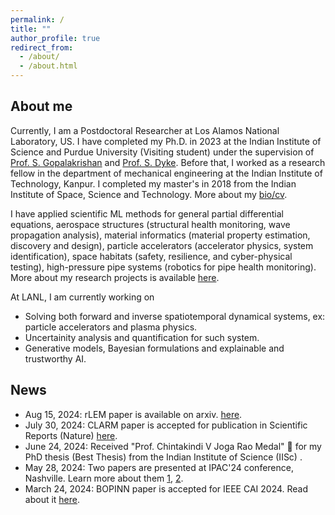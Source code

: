 ```yaml
---
permalink: /
title: ""
author_profile: true
redirect_from: 
  - /about/
  - /about.html
---
```

## About me
Currently, I am a Postdoctoral Researcher at Los Alamos National Laboratory, US. I have completed my Ph.D. in 2023 at the Indian Institute of Science and Purdue University (Visiting student) under the supervision of [Prof. S. Gopalakrishan](https://scholar.google.com/citations?user=XLLZjaUAAAAJ&hl=en) and [Prof. S. Dyke](https://scholar.google.com/citations?user=d9f_YvcAAAAJ&hl=en). Before that, I worked as a research fellow in the department of mechanical engineering at the Indian Institute of Technology, Kanpur. I completed my master's in 2018 from the Indian Institute of Space, Science and Technology. More about my [bio/cv](https://mahindrautela.github.io/bio/).

I have applied scientific ML methods for general partial differential equations, aerospace structures (structural health monitoring, wave propagation analysis), material informatics (material property estimation, discovery and design), particle accelerators (accelerator physics, system identification), space habitats (safety, resilience, and cyber-physical testing), high-pressure pipe systems (robotics for pipe health monitoring). More about my research projects is available [here](https://mahindrautela.github.io/research/).

At LANL, I am currently working on 
* Solving both forward and inverse spatiotemporal dynamical systems, ex: particle accelerators and plasma physics.
* Uncertainity analysis and quantification for such system.
* Generative models, Bayesian formulations and explainable and trustworthy AI.

## News
* Aug 15, 2024: rLEM paper is available on arxiv. [here](https://arxiv.org/abs/2408.07847).
* July 30, 2024: CLARM paper is accepted for publication in Scientific Reports (Nature) [here](https://www.nature.com/articles/s41598-024-68944-0).
* June 24, 2024: Received "Prof. Chintakindi V Joga Rao Medal" 🏅 for my PhD thesis (Best Thesis) from the Indian Institute of Science (IISc) .
* May 28, 2024: Two papers are presented at IPAC'24 conference, Nashville. Learn more about them [1](https://arxiv.org/abs/2406.01535), [2](https://arxiv.org/abs/2406.01532).
* March 24, 2024: BOPINN paper is accepted for IEEE CAI 2024. Read about it [here](https://arxiv.org/abs/2312.14064).
